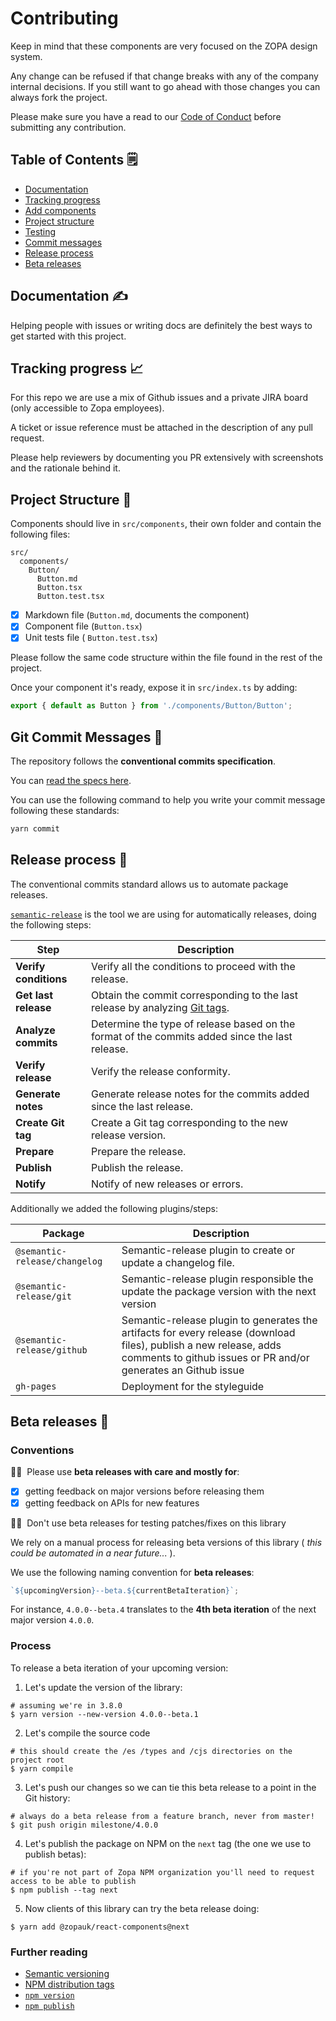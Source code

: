 # Contributing

Keep in mind that these components are very focused on the ZOPA design system.

Any change can be refused if that change breaks with any of the company internal decisions.
If you still want to go ahead with those changes you can always fork the project.

Please make sure you have a read to our [Code of Conduct](./CODE_OF_CONDUCT.md) before submitting any contribution.

## Table of Contents 🗒

- [Documentation](#documentation)
- [Tracking progress](#tracking-progress)
- [Add components](#adding-new-components)
- [Project structure](#project-structure)
- [Testing](#testing)
- [Commit messages](#git-commit-messages)
- [Release process](#release-process)
- [Beta releases](#beta-releases)

## Documentation ✍️

Helping people with issues or writing docs are definitely the best ways to get started with this project.

## Tracking progress 📈

For this repo we are use a mix of Github issues and a private JIRA board (only accessible to Zopa employees).

A ticket or issue reference must be attached in the description of any pull request.

Please help reviewers by documenting you PR extensively with screenshots and the rationale behind it.

## Project Structure 🎒

Components should live in `src/components`, their own folder and contain the following files:

```
src/
  components/
    Button/
      Button.md
      Button.tsx
      Button.test.tsx
```

- [x] Markdown file (`Button.md`, documents the component)
- [x] Component file (`Button.tsx`)
- [x] Unit tests file ( `Button.test.tsx`)

Please follow the same code structure within the file found in the rest of the project.

Once your component it's ready, expose it in `src/index.ts` by adding:

```ts
export { default as Button } from './components/Button/Button';
```

## Git Commit Messages 💬

The repository follows the **conventional commits specification**.

You can [read the specs here](https://www.conventionalcommits.org/en/v1.0.0-beta.2/#specification).

You can use the following command to help you write your commit message following these standards:

```bash
yarn commit
```

## Release process 🚀

The conventional commits standard allows us to automate package releases.

[`semantic-release`](https://github.com/semantic-release/semantic-release) is the tool we are using for automatically releases, doing the following steps:

| Step                  | Description                                                                                                                     |
| --------------------- | ------------------------------------------------------------------------------------------------------------------------------- |
| **Verify conditions** | Verify all the conditions to proceed with the release.                                                                          |
| **Get last release**  | Obtain the commit corresponding to the last release by analyzing [Git tags](https://git-scm.com/book/en/v2/Git-Basics-Tagging). |
| **Analyze commits**   | Determine the type of release based on the format of the commits added since the last release.                                  |
| **Verify release**    | Verify the release conformity.                                                                                                  |
| **Generate notes**    | Generate release notes for the commits added since the last release.                                                            |
| **Create Git tag**    | Create a Git tag corresponding to the new release version.                                                                      |
| **Prepare**           | Prepare the release.                                                                                                            |
| **Publish**           | Publish the release.                                                                                                            |
| **Notify**            | Notify of new releases or errors.                                                                                               |

Additionally we added the following plugins/steps:

| Package                       | Description                                                                                                                                                                         |
| ----------------------------- | ----------------------------------------------------------------------------------------------------------------------------------------------------------------------------------- |
| `@semantic-release/changelog` | Semantic-release plugin to create or update a changelog file.                                                                                                                       |
| `@semantic-release/git`       | Semantic-release plugin responsible the update the package version with the next version                                                                                            |
| `@semantic-release/github`    | Semantic-release plugin to generates the artifacts for every release (download files), publish a new release, adds comments to github issues or PR and/or generates an Github issue |
| `gh-pages`                    | Deployment for the styleguide                                                                                                                                                       |

## Beta releases 🍉

### Conventions

👍🏻 &nbsp;Please use **beta releases with care and mostly for**:

- [x] getting feedback on major versions before releasing them
- [x] getting feedback on APIs for new features

👎🏻 &nbsp;Don't use beta releases for testing patches/fixes on this library

We rely on a manual process for releasing beta versions of this library ( _this could be automated in a near future..._ ).

We use the following naming convention for **beta releases**:

```js
`${upcomingVersion}--beta.${currentBetaIteration}`;
```

For instance, `4.0.0--beta.4` translates to the **4th beta iteration** of the next major version `4.0.0`.

### Process

To release a beta iteration of your upcoming version:

1. Let's update the version of the library:

```
# assuming we're in 3.8.0
$ yarn version --new-version 4.0.0--beta.1
```

2. Let's compile the source code

```
# this should create the /es /types and /cjs directories on the project root
$ yarn compile
```

3. Let's push our changes so we can tie this beta release to a point in the Git history:

```
# always do a beta release from a feature branch, never from master!
$ git push origin milestone/4.0.0
```

4. Let's publish the package on NPM on the `next` tag (the one we use to publish betas):

```
# if you're not part of Zopa NPM organization you'll need to request access to be able to publish
$ npm publish --tag next
```

5. Now clients of this library can try the beta release doing:

```
$ yarn add @zopauk/react-components@next
```

### Further reading

- [Semantic versioning](https://semver.org/)
- [NPM distribution tags](https://docs.npmjs.com/adding-dist-tags-to-packages)
- [`npm version`](https://docs.npmjs.com/cli/version)
- [`npm publish`](https://docs.npmjs.com/cli-commands/publish.html)
